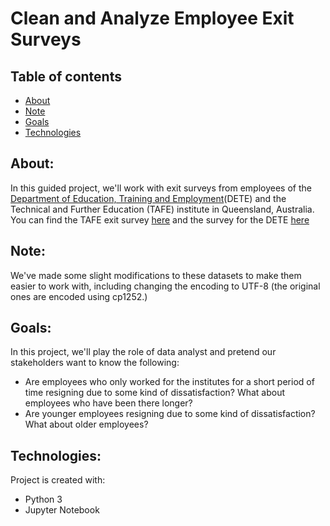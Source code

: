 # Clean and Analyze Employee Exit Surveys

## Table of contents
* [About](#about)
* [Note](#note)
* [Goals](#goals)
* [Technologies](#technologies)


## About:
In this guided project, we'll work with exit surveys from employees of the [Department of Education, Training and Employment](https://en.wikipedia.org/wiki/Department_of_Education_and_Training_(Queensland))(DETE) and the Technical and Further Education (TAFE) institute in Queensland, Australia. You can find the TAFE exit survey [here](https://data.gov.au/dataset/ds-qld-89970a3b-182b-41ea-aea2-6f9f17b5907e/details?q=exit%20survey) and the survey for the DETE [here](https://data.gov.au/dataset/ds-qld-fe96ff30-d157-4a81-851d-215f2a0fe26d/details?q=exit%20survey)

## Note:
We've made some slight modifications to these datasets to make them easier to work with, including changing the encoding to UTF-8 (the original ones are encoded using cp1252.)

## Goals:
In this project, we'll play the role of data analyst and pretend our stakeholders want to know the following:

- Are employees who only worked for the institutes for a short period of time resigning due to some kind of dissatisfaction? What about employees who have been there longer?
- Are younger employees resigning due to some kind of dissatisfaction? What about older employees?

## Technologies:
Project is created with:
* Python 3
* Jupyter Notebook

